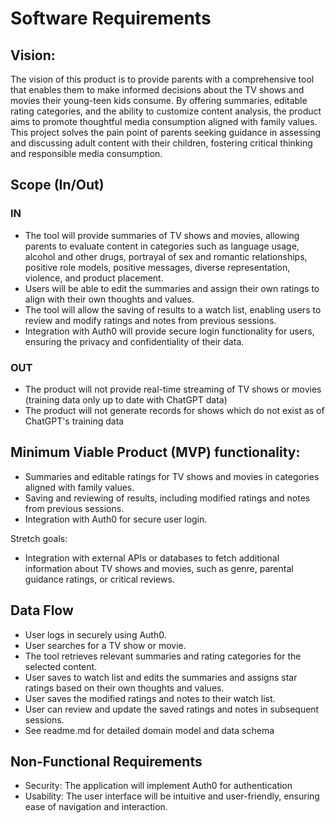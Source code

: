 # Software Requirements

## Vision:

The vision of this product is to provide parents with a comprehensive tool that enables them to make informed decisions about the TV shows and movies their young-teen kids consume. By offering summaries, editable rating categories, and the ability to customize content analysis, the product aims to promote thoughtful media consumption aligned with family values. This project solves the pain point of parents seeking guidance in assessing and discussing adult content with their children, fostering critical thinking and responsible media consumption.

## Scope (In/Out)

### IN

- The tool will provide summaries of TV shows and movies, allowing parents to evaluate content in categories such as language usage, alcohol and other drugs, portrayal of sex and romantic relationships, positive role models, positive messages, diverse representation, violence, and product placement.
- Users will be able to edit the summaries and assign their own ratings to align with their own thoughts and values.
- The tool will allow the saving of results to a watch list, enabling users to review and modify ratings and notes from previous sessions.
- Integration with Auth0 will provide secure login functionality for users, ensuring the privacy and confidentiality of their data.

### OUT

- The product will not provide real-time streaming of TV shows or movies (training data only up to date with ChatGPT data)
- The product will not generate records for shows which do not exist as of ChatGPT's training data

## Minimum Viable Product (MVP) functionality:

- Summaries and editable ratings for TV shows and movies in categories aligned with family values.
- Saving and reviewing of results, including modified ratings and notes from previous sessions.
- Integration with Auth0 for secure user login.

Stretch goals:

- Integration with external APIs or databases to fetch additional information about TV shows and movies, such as genre, parental guidance ratings, or critical reviews.

## Data Flow

- User logs in securely using Auth0.
- User searches for a TV show or movie.
- The tool retrieves relevant summaries and rating categories for the selected content.
- User saves to watch list and edits the summaries and assigns star ratings based on their own thoughts and values.
- User saves the modified ratings and notes to their watch list.
- User can review and update the saved ratings and notes in subsequent sessions.
- See readme.md for detailed domain model and data schema


## Non-Functional Requirements

- Security: The application will implement Auth0 for authentication
- Usability: The user interface will be intuitive and user-friendly, ensuring ease of navigation and interaction.
